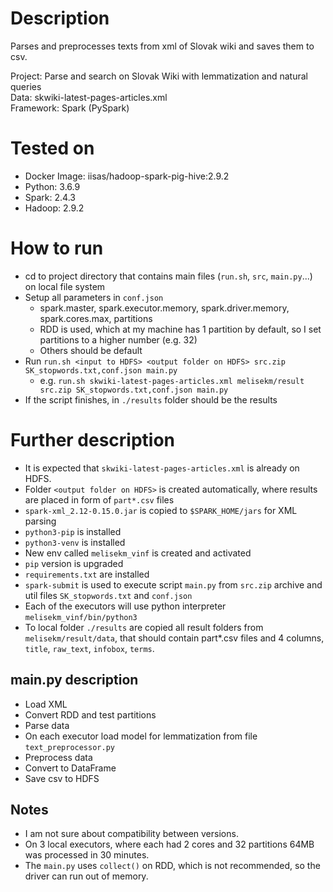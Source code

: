 # Description
Parses and preprocesses texts from xml of Slovak wiki and saves them to csv.

Project: Parse and search on Slovak Wiki with lemmatization and natural queries  
Data: skwiki-latest-pages-articles.xml  
Framework: Spark (PySpark)

# Tested on
- Docker Image: iisas/hadoop-spark-pig-hive:2.9.2
- Python: 3.6.9
- Spark: 2.4.3
- Hadoop: 2.9.2

# How to run
- cd to project directory that contains main files (`run.sh`, `src`, `main.py`...) on local file system
- Setup all parameters in `conf.json`
  - spark.master, spark.executor.memory, spark.driver.memory, spark.cores.max, partitions
  - RDD is used, which at my machine has 1 partition by default, so I set partitions to a higher number (e.g. 32)
  - Others should be default
- Run `run.sh <input to HDFS> <output folder on HDFS> src.zip SK_stopwords.txt,conf.json main.py`
  - e.g. `run.sh skwiki-latest-pages-articles.xml melisekm/result src.zip SK_stopwords.txt,conf.json main.py`
- If the script finishes, in `./results` folder should be the results

# Further description
- It is expected that `skwiki-latest-pages-articles.xml` is already on HDFS. 
- Folder `<output folder on HDFS>` is created automatically, where results are placed in form of `part*.csv` files
- `spark-xml_2.12-0.15.0.jar` is copied to `$SPARK_HOME/jars` for XML parsing
- `python3-pip` is installed
- `python3-venv` is installed
- New env called `melisekm_vinf` is created and activated
- `pip` version is upgraded
- `requirements.txt` are installed
- `spark-submit` is used to execute script `main.py` from `src.zip` archive and util files `SK_stopwords.txt` and `conf.json`
- Each of the executors will use python interpreter `melisekm_vinf/bin/python3`
- To local folder `./results` are copied all result folders from `melisekm/result/data`, that should contain part*.csv files and 4 columns, `title`, `raw_text`, `infobox`, `terms`.

## main.py description
- Load XML
- Convert RDD and test partitions
- Parse data
- On each executor load model for lemmatization from file `text_preprocessor.py`
- Preprocess data
- Convert to DataFrame
- Save csv to HDFS

## Notes
- I am not sure about compatibility between versions.
- On 3 local executors, where each had 2 cores and 32 partitions 64MB was processed in 30 minutes.
- The `main.py` uses `collect()` on RDD, which is not recommended, so the driver can run out of memory.
